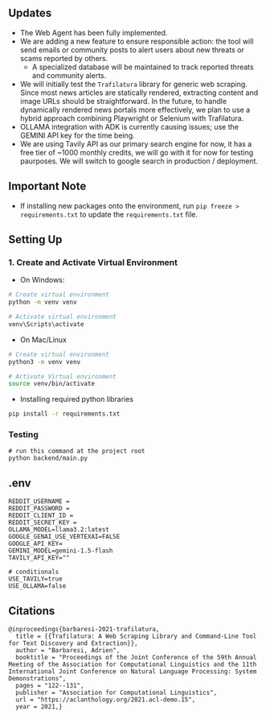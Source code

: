 ## Updates
- The Web Agent has been fully implemented.  
- We are adding a new feature to ensure responsible action: the tool will send emails or community posts to alert users about new threats or scams reported by others.  
  - A specialized database will be maintained to track reported threats and community alerts.  
- We will initially test the `Trafilatura` library for generic web scraping. Since most news articles are statically rendered, extracting content and image URLs should be straightforward. In the future, to handle dynamically rendered news portals more effectively, we plan to use a hybrid approach combining Playwright or Selenium with Trafilatura.
- OLLAMA integration with ADK is currently causing issues; use the GEMINI API key for the time being.
- We are using Tavily API as our primary search engine for now, it has a free tier of ~1000 monthly credits, we will go with it for now for testing paurposes. We will switch to google search in production / deployment.

## Important Note
- If installing new packages onto the environment, run `pip freeze > requirements.txt` to update the `requirements.txt` file.

## Setting Up

### 1. Create and Activate Virtual Environment

- On Windows:

```bash
# Create virtual environment
python -m venv venv

# Activate virtual environment
venv\Scripts\activate
```

- On Mac/Linux

```bash
# Create virtual environment
python3 -m venv venv

# Activate Virtual environment
source venv/bin/activate
```

- Installing required python libraries

```bash
pip install -r requirements.txt
```

### Testing

```
# run this command at the project root
python backend/main.py

```

## .env

```
REDDIT_USERNAME =
REDDIT_PASSWORD =
REDDIT_CLIENT_ID =
REDDIT_SECRET_KEY =
OLLAMA_MODEL=llama3.2:latest
GOOGLE_GENAI_USE_VERTEXAI=FALSE
GOOGLE_API_KEY=
GEMINI_MODEL=gemini-1.5-flash
TAVILY_API_KEY=""

# conditionals
USE_TAVILY=true
USE_OLLAMA=false
```

## Citations

```shell
@inproceedings{barbaresi-2021-trafilatura,
  title = {{Trafilatura: A Web Scraping Library and Command-Line Tool for Text Discovery and Extraction}},
  author = "Barbaresi, Adrien",
  booktitle = "Proceedings of the Joint Conference of the 59th Annual Meeting of the Association for Computational Linguistics and the 11th International Joint Conference on Natural Language Processing: System Demonstrations",
  pages = "122--131",
  publisher = "Association for Computational Linguistics",
  url = "https://aclanthology.org/2021.acl-demo.15",
  year = 2021,}
```
